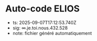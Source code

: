 # Auto-code ELIOS
- ts: 2025-09-07T17:12:53.740Z
- sig: ∞.je.toi.nous.432.528
- note: fichier généré automatiquement